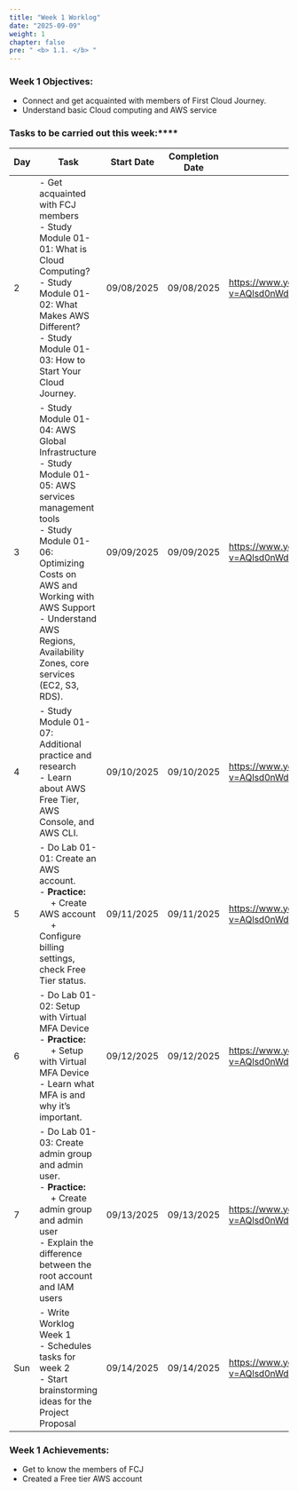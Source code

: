 ```yaml
---
title: "Week 1 Worklog"
date: "2025-09-09"
weight: 1
chapter: false
pre: " <b> 1.1. </b> "
---
```


### Week 1 Objectives:

* Connect and get acquainted with members of First Cloud Journey.
* Understand basic Cloud computing and AWS service

### Tasks to be carried out this week:****
| Day | Task                                                                                                                                                                                                   | Start Date | Completion Date | Reference Material                        |
| --- | ------------------------------------------------------------------------------------------------------------------------------------------------------------------------------------------------------ | ---------- | --------------- | ----------------------------------------- |
| 2  | - Get acquainted with FCJ members <br> - Study Module 01-01: What is Cloud Computing? <br> - Study Module 01-02: What Makes AWS Different? <br>  - Study Module 01-03: How to Start Your Cloud Journey.                                                                                                   | 09/08/2025 | 09/08/2025      | <https://www.youtube.com/watch?v=AQlsd0nWdZk&list=PLahN4TLWtox2a3vElknwzU_urND8hLn1i&index=1/> | 
| 3   | - Study Module 01-04: AWS Global Infrastructure <br> - Study Module 01-05: AWS services management tools <br> - Study Module 01-06: Optimizing Costs on AWS and Working with AWS Support <br> - Understand AWS Regions, Availability Zones, core services (EC2, S3, RDS).                                       | 09/09/2025 | 09/09/2025      | <https://www.youtube.com/watch?v=AQlsd0nWdZk&list=PLahN4TLWtox2a3vElknwzU_urND8hLn1i&index=1/> |
| 4   | - Study Module 01-07: Additional practice and research <br> - Learn about AWS Free Tier, AWS Console, and AWS CLI. <br>| 09/10/2025 | 09/10/2025      | <https://www.youtube.com/watch?v=AQlsd0nWdZk&list=PLahN4TLWtox2a3vElknwzU_urND8hLn1i&index=1/> |
| 5   | - Do Lab 01-01: Create an AWS account. <br> - **Practice:** <br>&emsp; + Create AWS account <br>&emsp; + Configure billing settings, check Free Tier status.                           | 09/11/2025 | 09/11/2025      | <https://www.youtube.com/watch?v=AQlsd0nWdZk&list=PLahN4TLWtox2a3vElknwzU_urND8hLn1i&index=1/> |
| 6   | - Do Lab 01-02: Setup with Virtual MFA Device <br>   - **Practice:** <br>&emsp; + Setup with Virtual MFA Device  <br>          - Learn what MFA is and why it’s important.                                                | 09/12/2025 | 09/12/2025      | <https://www.youtube.com/watch?v=AQlsd0nWdZk&list=PLahN4TLWtox2a3vElknwzU_urND8hLn1i&index=1/> |
| 7   | - Do Lab 01-03: Create admin group and admin user. <br> - **Practice:** <br>&emsp; + Create admin group and admin user <br> - Explain the difference between the root account and IAM users                                                                                    | 09/13/2025 | 09/13/2025      | <https://www.youtube.com/watch?v=AQlsd0nWdZk&list=PLahN4TLWtox2a3vElknwzU_urND8hLn1i&index=1/> |
| Sun   | - Write Worklog Week 1 <br> - Schedules tasks for week 2 <br> - Start brainstorming ideas for the Project Proposal                                                               | 09/14/2025 | 09/14/2025      | <https://www.youtube.com/watch?v=AQlsd0nWdZk&list=PLahN4TLWtox2a3vElknwzU_urND8hLn1i&index=1/> |


### Week 1 Achievements:

* Get to know the members of FCJ
* Created a Free tier AWS account

